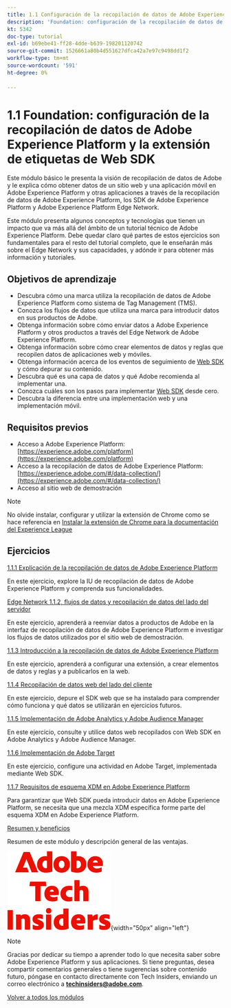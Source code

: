 ```yaml
---
title: 1.1 Configuración de la recopilación de datos de Adobe Experience Platform y la extensión Web SDK
description: 'Foundation: configuración de la recopilación de datos de Adobe Experience Platform y la extensión de Web SDK'
kt: 5342
doc-type: tutorial
exl-id: b69ebe41-ff28-4dde-b639-198201120742
source-git-commit: 1526661a80b4d551627dfca42a7e97c9498dd1f2
workflow-type: tm+mt
source-wordcount: '591'
ht-degree: 0%

---
```


# 1.1 Foundation: configuración de la recopilación de datos de Adobe Experience Platform y la extensión de etiquetas de Web SDK

Este módulo básico le presenta la visión de recopilación de datos de Adobe y le explica cómo obtener datos de un sitio web y una aplicación móvil en Adobe Experience Platform y otras aplicaciones a través de la recopilación de datos de Adobe Experience Platform, los SDK de Adobe Experience Platform y Adobe Experience Platform Edge Network.

Este módulo presenta algunos conceptos y tecnologías que tienen un impacto que va más allá del ámbito de un tutorial técnico de Adobe Experience Platform. Debe quedar claro qué partes de estos ejercicios son fundamentales para el resto del tutorial completo, que le enseñarán más sobre el Edge Network y sus capacidades, y adónde ir para obtener más información y tutoriales.

## Objetivos de aprendizaje

- Descubra cómo una marca utiliza la recopilación de datos de Adobe Experience Platform como sistema de Tag Management (TMS).
- Conozca los flujos de datos que utiliza una marca para introducir datos en sus productos de Adobe.
- Obtenga información sobre cómo enviar datos a Adobe Experience Platform y otros productos a través del Edge Network de Adobe Experience Platform.
- Obtenga información sobre cómo crear elementos de datos y reglas que recopilen datos de aplicaciones web y móviles.
- Obtenga información acerca de los eventos de seguimiento de [Web SDK](https://experienceleague.adobe.com/en/docs/experience-platform/web-sdk/home) y cómo depurar su contenido.
- Descubra qué es una capa de datos y qué Adobe recomienda al implementar una.
- Conozca cuáles son los pasos para implementar [Web SDK](https://experienceleague.adobe.com/en/docs/experience-platform/web-sdk/home) desde cero.
- Descubra la diferencia entre una implementación web y una implementación móvil.

## Requisitos previos

- Acceso a Adobe Experience Platform: [https://experience.adobe.com/platform](https://experience.adobe.com/platform)
- Acceso a la recopilación de datos de Adobe Experience Platform: [https://experience.adobe.com/#/data-collection/](https://experience.adobe.com/#/data-collection/)
- Acceso al sitio web de demostración

>[!NOTE]
>
>No olvide instalar, configurar y utilizar la extensión de Chrome como se hace referencia en [Instalar la extensión de Chrome para la documentación del Experience League](../../gettingstarted/gettingstarted/ex1.md)

## Ejercicios

[1.1.1 Explicación de la recopilación de datos de Adobe Experience Platform](./ex1.md)

En este ejercicio, explore la IU de recopilación de datos de Adobe Experience Platform y comprenda sus funcionalidades.

[Edge Network 1.1.2, flujos de datos y recopilación de datos del lado del servidor](./ex2.md)

En este ejercicio, aprenderá a reenviar datos a productos de Adobe en la interfaz de recopilación de datos de Adobe Experience Platform e investigar los flujos de datos utilizados por el sitio web de demostración.

[1.1.3 Introducción a la recopilación de datos de Adobe Experience Platform](./ex3.md)

En este ejercicio, aprenderá a configurar una extensión, a crear elementos de datos y reglas y a publicarlos en la web.

[1.1.4 Recopilación de datos web del lado del cliente](./ex4.md)

En este ejercicio, depure el SDK web que se ha instalado para comprender cómo funciona y qué datos se utilizarán en ejercicios futuros.

[1.1.5 Implementación de Adobe Analytics y Adobe Audience Manager](./ex5.md)

En este ejercicio, consulte y utilice datos web recopilados con Web SDK en Adobe Analytics y Adobe Audience Manager.

[1.1.6 Implementación de Adobe Target](./ex6.md)

En este ejercicio, configure una actividad en Adobe Target, implementada mediante Web SDK.

[1.1.7 Requisitos de esquema XDM en Adobe Experience Platform](./ex7.md)

Para garantizar que Web SDK pueda introducir datos en Adobe Experience Platform, se necesita que una mezcla XDM específica forme parte del esquema XDM en Adobe Experience Platform.

[Resumen y beneficios](./summary.md)

Resumen de este módulo y descripción general de las ventajas.

![Perspectivas técnicas](./../../../assets/images/techinsiders.png){width="50px" align="left"}

>[!NOTE]
>
>Gracias por dedicar su tiempo a aprender todo lo que necesita saber sobre Adobe Experience Platform y sus aplicaciones. Si tiene preguntas, desea compartir comentarios generales o tiene sugerencias sobre contenido futuro, póngase en contacto directamente con Tech Insiders, enviando un correo electrónico a **techinsiders@adobe.com**.

[Volver a todos los módulos](../../../overview.md)
